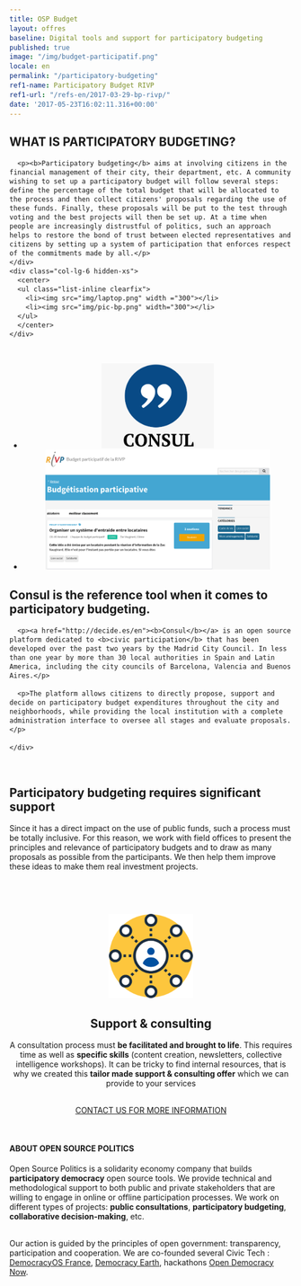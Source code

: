 ```yaml
---
title: OSP Budget
layout: offres
baseline: Digital tools and support for participatory budgeting
published: true
image: "/img/budget-participatif.png"
locale: en
permalink: "/participatory-budgeting"
ref1-name: Participatory Budget RIVP
ref1-url: "/refs-en/2017-03-29-bp-rivp/"
date: '2017-05-23T16:02:11.316+00:00'
---
```

<!-- definition -->
<div>
  <div class="row">
    <div class="col-lg-6">
      <h2>WHAT IS PARTICIPATORY BUDGETING?</h2>

      <p><b>Participatory budgeting</b> aims at involving citizens in the financial management of their city, their department, etc. A community wishing to set up a participatory budget will follow several steps: define the percentage of the total budget that will be allocated to the process and then collect citizens' proposals regarding the use of these funds. Finally, these proposals will be put to the test through voting and the best projects will then be set up. At a time when people are increasingly distrustful of politics, such an approach helps to restore the bond of trust between elected representatives and citizens by setting up a system of participation that enforces respect of the commitments made by all.</p>
    </div>
    <div class="col-lg-6 hidden-xs">
      <center>
      <ul class="list-inline clearfix">
        <li><img src="img/laptop.png" width ="300"></li>
        <li><img src="img/pic-bp.png" width="300"></li>
      </ul>  
      </center>
    </div>
  </div>
</div>
<!-- fin -->
<br>
<!-- outils dispos -->
<div>
  <div class="row">
    <div class="col-lg-6">
      <center>
        <ul class="list-inline clearfix">
          <li><img src="img/consul.png" width="200"></li>
          <li><img src="img/consul-capture.png" width="400"></li>
        </ul>
      </center>
    </div>
    <div class="col-lg-6">
      <h2>Consul is the reference tool when it comes to participatory budgeting.</h2>

      <p><a href="http://decide.es/en"><b>Consul</b></a> is an open source platform dedicated to <b>civic participation</b> that has been developed over the past two years by the Madrid City Council. In less than one year by more than 30 local authorities in Spain and Latin America, including the city councils of Barcelona, ​​Valencia and Buenos Aires.</p>

      <p>The platform allows citizens to directly propose, support and decide on participatory budget expenditures throughout the city and neighborhoods, while providing the local institution with a complete administration interface to oversee all stages and evaluate proposals.</p>

    </div>
  </div>
</div>
<!-- fin -->
<br>

## Participatory budgeting requires significant support

Since it has a direct impact on the use of public funds, such a process must be totally inclusive. For this reason, we work with field offices to present the principles and relevance of participatory budgets and to draw as many proposals as possible from the participants. We then help them improve these ideas to make them real investment projects.

<br>
<!-- offre accompagnement -->
<p>&nbsp;</p>
<div style="border-radius:2px;">
    <div class="row">
      <div class="col-lg-3">
        <center><img src="img/accompagnement-orange.png" width="150"></center>
      </div>
      <div class="col-lg-9">
        <center>
        <h2>Support & consulting</h2>
<p>A consultation process must <b>be facilitated and brought to life</b>. This requires time as well as <b>specific skills</b> (content creation, newsletters, collective intelligence workshops). It can be tricky to find internal resources, that is why we created this <b>tailor made support & consulting offer</b> which we can provide to your services</p>
        </center>
      </div>
    </div>
</div>
<br>
<center><a href="{{ site.baseurl }}/fr/accueil#contact" class="btn btn-primary">CONTACT US FOR MORE INFORMATION</a></center>
<p>&nbsp;</p>

<div class="well">
<h4>ABOUT OPEN SOURCE POLITICS</h4>

Open Source Politics is a solidarity economy company that builds <b>participatory democracy</b> open source tools. We provide technical and methodological support to both public and private stakeholders that are willing to engage in online or offline participation processes. We work on different types of projects: <b>public consultations</b>, <b>participatory budgeting</b>, <b>collaborative decision-making</b>, etc.

<br>
Our action is guided by the principles of open government: transparency, participation and cooperation. We are co-founded several Civic Tech : <a href="http://democracyos.eu" target="blank">DemocracyOS France</a>, <a href="http://democracy.earth" target="blank">Democracy Earth</a>, hackathons <a href="http://opendemocracynow.net" target="blank">Open Democracy Now</a>.
</div>
